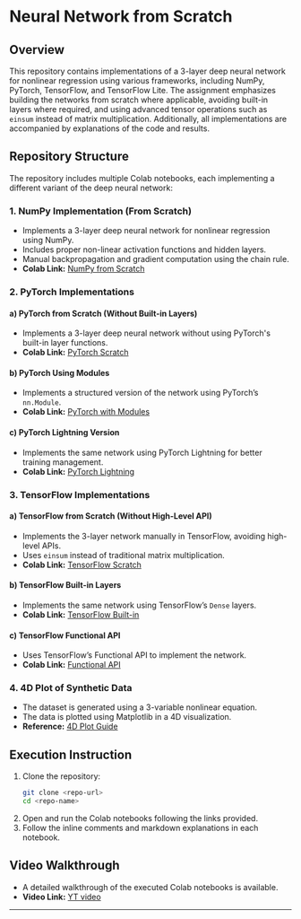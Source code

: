 # Neural Network from Scratch

## Overview

This repository contains implementations of a 3-layer deep neural network for nonlinear regression using various frameworks, including NumPy, PyTorch, TensorFlow, and TensorFlow Lite. The assignment emphasizes building the networks from scratch where applicable, avoiding built-in layers where required, and using advanced tensor operations such as `einsum` instead of matrix multiplication. Additionally, all implementations are accompanied by explanations of the code and results.

## Repository Structure

The repository includes multiple Colab notebooks, each implementing a different variant of the deep neural network:

### **1. NumPy Implementation (From Scratch)**

- Implements a 3-layer deep neural network for nonlinear regression using NumPy.
- Includes proper non-linear activation functions and hidden layers.
- Manual backpropagation and gradient computation using the chain rule.
- **Colab Link:** [NumPy from Scratch](https://colab.research.google.com/drive/1TAH--F-BPfpOKQPjwmS8dCLv9CQ4Hzyt?usp=sharing)

### **2. PyTorch Implementations**

#### a) PyTorch from Scratch (Without Built-in Layers)

- Implements a 3-layer deep neural network without using PyTorch's built-in layer functions.
- **Colab Link:** [PyTorch Scratch](https://colab.research.google.com/drive/13CTpk8uSXmYW6db1KDuZE1WTWo3UYOhp?usp=sharing)

#### b) PyTorch Using Modules

- Implements a structured version of the network using PyTorch’s `nn.Module`.
- **Colab Link:** [PyTorch with Modules](https://colab.research.google.com/drive/1ylvxcPxoruiWnh8yG5XdITeQWP6aQJ0Z?usp=sharing)

#### c) PyTorch Lightning Version

- Implements the same network using PyTorch Lightning for better training management.
- **Colab Link:** [PyTorch Lightning](https://colab.research.google.com/drive/1zPdsKXbiueZZNccplCbJcB1D0YMXYIDr?usp=sharing)

### **3. TensorFlow Implementations**

#### a) TensorFlow from Scratch (Without High-Level API)

- Implements the 3-layer network manually in TensorFlow, avoiding high-level APIs.
- Uses `einsum` instead of traditional matrix multiplication.
- **Colab Link:** [TensorFlow Scratch](https://colab.research.google.com/drive/1P1XSXPQiiKNyoFZ4JRCKKMhQ05quFGU1?usp=sharing)

#### b) TensorFlow Built-in Layers

- Implements the same network using TensorFlow’s `Dense` layers.
- **Colab Link:** [TensorFlow Built-in](https://colab.research.google.com/drive/17_m8ihquumIK238dQPoBsBaX293IJxuR?usp=sharing)

#### c) TensorFlow Functional API

- Uses TensorFlow’s Functional API to implement the network.
- **Colab Link:** [Functional API](https://colab.research.google.com/drive/1gcEYA1rW0Hx0PzU39w_iCokWyYuaKgIp?usp=sharing)

### **4. 4D Plot of Synthetic Data**

- The dataset is generated using a 3-variable nonlinear equation.
- The data is plotted using Matplotlib in a 4D visualization.
- **Reference:** [4D Plot Guide](https://colab.research.google.com/drive/1u8z0B8gr6vQ3lxXfV4cH4xD2SMpXPev6?usp=sharing)

## Execution Instruction

1. Clone the repository:
   ```bash
   git clone <repo-url>
   cd <repo-name>
   ```
2. Open and run the Colab notebooks following the links provided.
3. Follow the inline comments and markdown explanations in each notebook.

## Video Walkthrough
- A detailed walkthrough of the executed Colab notebooks is available.
- **Video Link:** [YT video](https://github.com/riship1999/CMPE_258_DL/blob/main/NeuralNetwork_using_numpy_keras_pytorch_jax/README.md)

---

